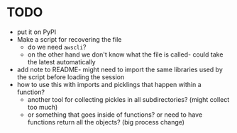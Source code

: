 # TODO

* put it on PyPI
* Make a script for recovering the file
  * do we need `awscli`?
  * on the other hand we don't know what the file is called- could take the latest automatically
* add note to README- might need to import the same libraries used by the script before loading the session
* how to use this with imports and picklings that happen within a function?
  * another tool for collecting pickles in all subdirectories? (might collect too much)
  * or something that goes inside of functions? or need to have functions return all the objects? (big process change)
